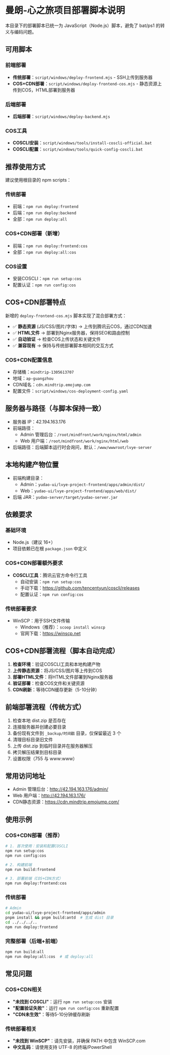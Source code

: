 # 曼朗-心之旅项目部署脚本说明

本目录下的部署脚本已统一为 JavaScript（Node.js）脚本，避免了 bat/ps1 的转义与编码问题。

## 可用脚本

### 前端部署
- **传统部署**：`script/windows/deploy-frontend.mjs` - SSH上传到服务器
- **COS+CDN部署**：`script/windows/deploy-frontend-cos.mjs` - 静态资源上传到COS，HTML部署到服务器

### 后端部署
- **后端部署**：`script/windows/deploy-backend.mjs`

### COS工具
- **COSCLI安装**：`script/windows/tools/install-coscli-official.bat`
- **COSCLI配置**：`script/windows/tools/quick-config-coscli.bat`

## 推荐使用方式

建议使用根目录的 npm scripts：

### 传统部署
- 前端：`npm run deploy:frontend`
- 后端：`npm run deploy:backend`
- 全部：`npm run deploy:all`

### COS+CDN部署（新增）
- 前端：`npm run deploy:frontend:cos`
- 全部：`npm run deploy:all:cos`

### COS设置
- 安装COSCLI：`npm run setup:cos`
- 配置认证：`npm run config:cos`

## COS+CDN部署特点

新增的 `deploy-frontend-cos.mjs` 脚本实现了混合部署方式：
- ✅ **静态资源** (JS/CSS/图片/字体) → 上传到腾讯云COS，通过CDN加速
- ✅ **HTML文件** → 部署到Nginx服务器，保持SEO和路由控制
- ✅ **自动验证** → 检查COS上传状态和关键文件
- ✅ **兼容现有** → 保持与传统部署脚本相同的交互方式

### COS+CDN配置信息
- 存储桶：`mindtrip-1305613707`
- 地域：`ap-guangzhou`  
- CDN域名：`cdn.mindtrip.emojump.com`
- 配置文件：`script/windows/cos-deployment-config.yaml`

## 服务器与路径（与脚本保持一致）

- 服务器 IP：42.194.163.176
- 前端路径：
  - Admin 管理后台：`/root/mindfront/work/nginx/html/admin`
  - Web 用户端：`/root/mindfront/work/nginx/html/web`
- 后端路径：后端脚本运行时会询问，默认：`/www/wwwroot/lvye-server`

## 本地构建产物位置

- 前端构建目录：
  - Admin：`yudao-ui/lvye-project-frontend/apps/admin/dist/`
  - Web：`yudao-ui/lvye-project-frontend/apps/web/dist/`
- 后端 JAR：`yudao-server/target/yudao-server.jar`

## 依赖要求

### 基础环境
- Node.js（建议 16+）
- 项目依赖已在根 `package.json` 中定义

### COS+CDN部署额外要求
- **COSCLI工具**：腾讯云官方命令行工具
  - 自动安装：`npm run setup:cos`
  - 手动下载：https://github.com/tencentyun/coscli/releases
  - 配置认证：`npm run config:cos`

### 传统部署要求
- WinSCP：用于SSH文件传输
  - Windows（推荐）：`scoop install winscp`
  - 官网下载：https://winscp.net

## COS+CDN部署流程（脚本自动完成）

1. **检查环境**：验证COSCLI工具和本地构建产物
2. **上传静态资源**：将JS/CSS/图片等上传到COS
3. **部署HTML文件**：将HTML文件部署到Nginx服务器
4. **验证部署**：检查COS文件和关键资源
5. **CDN刷新**：等待CDN缓存更新（5-10分钟）

## 前端部署流程（传统方式）

1. 检查本地 dist.zip 是否存在
2. 连接服务器并创建必要目录
3. 备份现有文件到 `_backup/时间戳` 目录，仅保留最近 3 个
4. 清理目标目录旧文件
5. 上传 dist.zip 到临时目录并在服务器解压
6. 拷贝解压结果到目标目录
7. 设置权限（755 与 www:www）

## 常用访问地址

- Admin 管理后台：http://42.194.163.176/admin/
- Web 用户端：http://42.194.163.176/
- CDN静态资源：https://cdn.mindtrip.emojump.com/

## 使用示例

### COS+CDN部署（推荐）
```bash
# 1. 首次使用：安装和配置COSCLI
npm run setup:cos
npm run config:cos

# 2. 构建前端
npm run build:frontend

# 3. 部署前端（COS+CDN方式）
npm run deploy:frontend:cos
```

### 传统部署
```bash
# Admin
cd yudao-ui/lvye-project-frontend/apps/admin 
pnpm install && pnpm build:antd  # 生成 dist 目录
cd ../../../..
npm run deploy:frontend
```

### 完整部署（后端+前端）
```bash
npm run build:all
npm run deploy:all:cos  # 或 deploy:all
```

## 常见问题

### COS+CDN相关
- **"未找到 COSCLI"**：运行 `npm run setup:cos` 安装
- **"配置验证失败"**：运行 `npm run config:cos` 重新配置
- **"CDN未生效"**：等待5-10分钟缓存刷新

### 传统部署相关
- **"未找到 WinSCP"**：请先安装，并确保 PATH 中包含 WinSCP.com
- **中文乱码**：请使用支持 UTF-8 的终端/PowerShell
